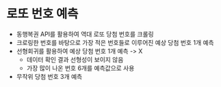 # 로또 번호 예측
- 동행복권 API를 활용하여 역대 로또 당첨 번호를 크롤링
- 크로링한 번호를 바탕으로 가장 적은 번호들로 이루어진 예상 당첨 번호 1개 예측
- 선형회귀를 활용하여 예상 당첨 번호 1개 예측 -> X
  - 데이터 확인 결과 선형성이 보이지 않음
  - 가장 많이 나온 번호 6개를 예측값으로 사용
- 무작위 당첨 번호 3개 예측